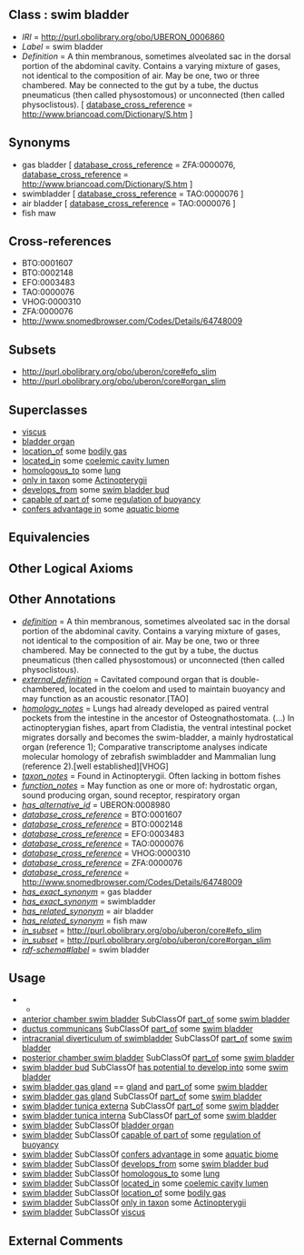
## Class : swim bladder

 * *IRI* = http://purl.obolibrary.org/obo/UBERON_0006860
 * *Label* = swim bladder
 * *Definition* = A thin membranous, sometimes alveolated sac in the dorsal portion of the abdominal cavity. Contains a varying mixture of gases, not identical to the composition of air. May be one, two or three chambered. May be connected to the gut by a tube, the ductus pneumaticus (then called physostomous) or unconnected (then called physoclistous). [ [database_cross_reference](../../ef/oboInOwl#hasDbXref.md) = http://www.briancoad.com/Dictionary/S.htm ]

## Synonyms

 * gas bladder [ [database_cross_reference](../../ef/oboInOwl#hasDbXref.md) = ZFA:0000076, [database_cross_reference](../../ef/oboInOwl#hasDbXref.md) = http://www.briancoad.com/Dictionary/S.htm ]
 * swimbladder [ [database_cross_reference](../../ef/oboInOwl#hasDbXref.md) = TAO:0000076 ]
 * air bladder [ [database_cross_reference](../../ef/oboInOwl#hasDbXref.md) = TAO:0000076 ]
 * fish maw

## Cross-references

 * BTO:0001607
 * BTO:0002148
 * EFO:0003483
 * TAO:0000076
 * VHOG:0000310
 * ZFA:0000076
 * http://www.snomedbrowser.com/Codes/Details/64748009

## Subsets

 * http://purl.obolibrary.org/obo/uberon/core#efo_slim
 * http://purl.obolibrary.org/obo/uberon/core#organ_slim

## Superclasses

 * [viscus](../../UBERON/75/UBERON_0002075.md)
 * [bladder organ](../../UBERON/07/UBERON_0018707.md)
 * [location_of](../../RO/15/RO_0001015.md) some [bodily gas](../../UBERON/73/UBERON_0034873.md)
 * [located_in](../../RO/25/RO_0001025.md) some [coelemic cavity lumen](../../UBERON/23/UBERON_0002323.md)
 * [homologous_to](../../RO/58/RO_0002158.md) some [lung](../../UBERON/48/UBERON_0002048.md)
 * [only in taxon](../../RO/60/RO_0002160.md) some [Actinopterygii](../../NCBITaxon/98/NCBITaxon_7898.md)
 * [develops_from](../../RO/02/RO_0002202.md) some [swim bladder bud](../../UBERON/59/UBERON_0006859.md)
 * [capable of part of](../../RO/16/RO_0002216.md) some [regulation of buoyancy](../../GO/13/GO_0031413.md)
 * [confers advantage in](../../RO/22/RO_0002322.md) some [aquatic biome](../../ENVO/30/ENVO_00002030.md)

## Equivalencies


## Other Logical Axioms


## Other Annotations

 * *[definition](../../IAO/15/IAO_0000115.md)* = A thin membranous, sometimes alveolated sac in the dorsal portion of the abdominal cavity. Contains a varying mixture of gases, not identical to the composition of air. May be one, two or three chambered. May be connected to the gut by a tube, the ductus pneumaticus (then called physostomous) or unconnected (then called physoclistous).
 * *[external_definition](../../UBPROP/01/UBPROP_0000001.md)* = Cavitated compound organ that is double-chambered, located in the coelom and used to maintain buoyancy and may function as an acoustic resonator.[TAO]
 * *[homology_notes](../../UBPROP/03/UBPROP_0000003.md)* = Lungs had already developed as paired ventral pockets from the intestine in the ancestor of Osteognathostomata. (...) In actinopterygian fishes, apart from Cladistia, the ventral intestinal pocket migrates dorsally and becomes the swim-bladder, a mainly hydrostatical organ (reference 1); Comparative transcriptome analyses indicate molecular homology of zebrafish swimbladder and Mammalian lung (reference 2).[well established][VHOG]
 * *[taxon_notes](../../UBPROP/08/UBPROP_0000008.md)* = Found in Actinopterygii. Often lacking in bottom fishes
 * *[function_notes](../../UBPROP/09/UBPROP_0000009.md)* = May function as one or more of: hydrostatic organ, sound producing organ, sound receptor, respiratory organ
 * *[has_alternative_id](../../Id/oboInOwl#hasAlternativeId.md)* = UBERON:0008980
 * *[database_cross_reference](../../ef/oboInOwl#hasDbXref.md)* = BTO:0001607
 * *[database_cross_reference](../../ef/oboInOwl#hasDbXref.md)* = BTO:0002148
 * *[database_cross_reference](../../ef/oboInOwl#hasDbXref.md)* = EFO:0003483
 * *[database_cross_reference](../../ef/oboInOwl#hasDbXref.md)* = TAO:0000076
 * *[database_cross_reference](../../ef/oboInOwl#hasDbXref.md)* = VHOG:0000310
 * *[database_cross_reference](../../ef/oboInOwl#hasDbXref.md)* = ZFA:0000076
 * *[database_cross_reference](../../ef/oboInOwl#hasDbXref.md)* = http://www.snomedbrowser.com/Codes/Details/64748009
 * *[has_exact_synonym](../../ym/oboInOwl#hasExactSynonym.md)* = gas bladder
 * *[has_exact_synonym](../../ym/oboInOwl#hasExactSynonym.md)* = swimbladder
 * *[has_related_synonym](../../ym/oboInOwl#hasRelatedSynonym.md)* = air bladder
 * *[has_related_synonym](../../ym/oboInOwl#hasRelatedSynonym.md)* = fish maw
 * *[in_subset](../../et/oboInOwl#inSubset.md)* = http://purl.obolibrary.org/obo/uberon/core#efo_slim
 * *[in_subset](../../et/oboInOwl#inSubset.md)* = http://purl.obolibrary.org/obo/uberon/core#organ_slim
 * *[rdf-schema#label](../../el/rdf-schema#label.md)* = swim bladder

## Usage

 * -
 * [anterior chamber swim bladder](../../UBERON/77/UBERON_2001277.md) SubClassOf [part_of](../../BFO/50/BFO_0000050.md) some [swim bladder](../../UBERON/60/UBERON_0006860.md)
 * [ductus communicans](../../UBERON/37/UBERON_2001437.md) SubClassOf [part_of](../../BFO/50/BFO_0000050.md) some [swim bladder](../../UBERON/60/UBERON_0006860.md)
 * [intracranial diverticulum of swimbladder](../../UBERON/06/UBERON_2001806.md) SubClassOf [part_of](../../BFO/50/BFO_0000050.md) some [swim bladder](../../UBERON/60/UBERON_0006860.md)
 * [posterior chamber swim bladder](../../UBERON/78/UBERON_2001278.md) SubClassOf [part_of](../../BFO/50/BFO_0000050.md) some [swim bladder](../../UBERON/60/UBERON_0006860.md)
 * [swim bladder bud](../../UBERON/59/UBERON_0006859.md) SubClassOf [has potential to develop into](../../RO/87/RO_0002387.md) some [swim bladder](../../UBERON/60/UBERON_0006860.md)
 * [swim bladder gas gland](../../UBERON/28/UBERON_0017628.md) == [gland](../../UBERON/30/UBERON_0002530.md) and [part_of](../../BFO/50/BFO_0000050.md) some [swim bladder](../../UBERON/60/UBERON_0006860.md)
 * [swim bladder gas gland](../../UBERON/28/UBERON_0017628.md) SubClassOf [part_of](../../BFO/50/BFO_0000050.md) some [swim bladder](../../UBERON/60/UBERON_0006860.md)
 * [swim bladder tunica externa](../../UBERON/37/UBERON_0005737.md) SubClassOf [part_of](../../BFO/50/BFO_0000050.md) some [swim bladder](../../UBERON/60/UBERON_0006860.md)
 * [swim bladder tunica interna](../../UBERON/38/UBERON_0005738.md) SubClassOf [part_of](../../BFO/50/BFO_0000050.md) some [swim bladder](../../UBERON/60/UBERON_0006860.md)
 * [swim bladder](../../UBERON/60/UBERON_0006860.md) SubClassOf [bladder organ](../../UBERON/07/UBERON_0018707.md)
 * [swim bladder](../../UBERON/60/UBERON_0006860.md) SubClassOf [capable of part of](../../RO/16/RO_0002216.md) some [regulation of buoyancy](../../GO/13/GO_0031413.md)
 * [swim bladder](../../UBERON/60/UBERON_0006860.md) SubClassOf [confers advantage in](../../RO/22/RO_0002322.md) some [aquatic biome](../../ENVO/30/ENVO_00002030.md)
 * [swim bladder](../../UBERON/60/UBERON_0006860.md) SubClassOf [develops_from](../../RO/02/RO_0002202.md) some [swim bladder bud](../../UBERON/59/UBERON_0006859.md)
 * [swim bladder](../../UBERON/60/UBERON_0006860.md) SubClassOf [homologous_to](../../RO/58/RO_0002158.md) some [lung](../../UBERON/48/UBERON_0002048.md)
 * [swim bladder](../../UBERON/60/UBERON_0006860.md) SubClassOf [located_in](../../RO/25/RO_0001025.md) some [coelemic cavity lumen](../../UBERON/23/UBERON_0002323.md)
 * [swim bladder](../../UBERON/60/UBERON_0006860.md) SubClassOf [location_of](../../RO/15/RO_0001015.md) some [bodily gas](../../UBERON/73/UBERON_0034873.md)
 * [swim bladder](../../UBERON/60/UBERON_0006860.md) SubClassOf [only in taxon](../../RO/60/RO_0002160.md) some [Actinopterygii](../../NCBITaxon/98/NCBITaxon_7898.md)
 * [swim bladder](../../UBERON/60/UBERON_0006860.md) SubClassOf [viscus](../../UBERON/75/UBERON_0002075.md)

## External Comments

